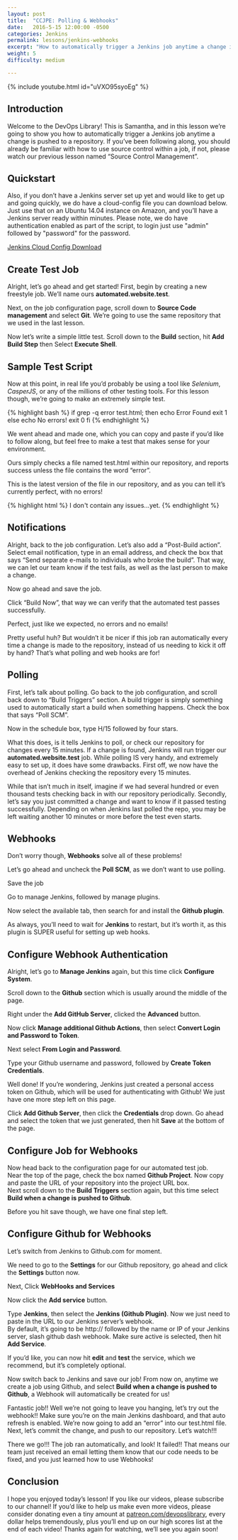 ```yaml
---
layout: post
title:  "CCJPE: Polling & Webhooks"
date:   2016-5-15 12:00:00 -0500
categories: Jenkins
permalink: lessons/jenkins-webhooks
excerpt: "How to automatically trigger a Jenkins job anytime a change is pushed to a repository"
weight: 5
difficulty: medium

---
```

{% include youtube.html id="uVXO95syoEg" %}

Introduction
------------
Welcome to the DevOps Library!  This is Samantha, and in this lesson we’re going to show you how to automatically trigger a Jenkins job anytime a change is pushed to a repository.  If you’ve been following along, you should already be familiar with how to use source control within a job, if not, please watch our previous lesson named “Source Control Management”.  

Quickstart
----------
Also, if you don’t have a Jenkins server set up yet and would like to get up and going quickly, we do have a cloud-config file you can download below.  
Just use that on an Ubuntu 14.04 instance on Amazon, and you’ll have a Jenkins server ready within minutes.  Please note, we do have authentication enabled as part of the script, to login just use "admin" followed by "password" for the password.

[Jenkins Cloud Config Download](http://www.devopslibrary.com/jenkinscloud.txt)

Create Test Job
---------------
Alright, let’s go ahead and get started!  First, begin by creating a new freestyle job.  We’ll name ours **automated.website.test**.  

Next, on the job configuration page, scroll down to **Source Code management** and select **Git**.  We’re going to use the same repository that we used in the last lesson.

Now let’s write a simple little test.  Scroll down to the **Build** section, hit **Add Build Step** then Select **Execute Shell**.

Sample Test Script
------------------
Now at this point, in real life you’d probably be using a tool like *Selenium*, *CasperJS*, or any of the millions of other testing tools.  For this lesson though, we’re going to make an extremely simple test.  

{% highlight bash %}
if grep -q error test.html; then
    echo Error Found
    exit 1
else
    echo No errors!
    exit 0
fi
{% endhighlight %}

We went ahead and made one, which you can copy and paste if you’d like to follow along, but feel free to make a test that makes sense for your environment.

Ours simply checks a file named test.html within our repository, and reports success unless the file contains the word “error”.  

This is the latest version of the file in our repository, and as you can tell it’s currently perfect, with no errors!

{% highlight html %}
<sample>I don't contain any issues...yet.</sample>
{% endhighlight %}

Notifications
-------------
Alright, back to the job configuration.  Let’s also add a “Post-Build action”.  
Select email notification, type in an email address, and check the box that says “Send separate e-mails to individuals who broke the build”. That way, we can let our team know if the test fails, as well as the last person to make a change.  

Now go ahead and save the job.

Click “Build Now”, that way we can verify that the automated test passes successfully.  

Perfect, just like we expected, no errors and no emails!

Pretty useful huh?  But wouldn’t it be nicer if this job ran automatically every time a change is made to the repository, instead of us needing to kick it off by hand?  That’s what polling and web hooks are for!  

Polling
-------
First, let’s talk about polling.  Go back to the job configuration, and scroll back down to “Build Triggers” section.  A build trigger is simply something used to automatically start a build when something happens.  Check the box that says “Poll SCM”.

Now in the schedule box, type H/15 followed by four stars.

What this does, is it tells Jenkins to poll, or check our repository for changes every 15 minutes.  If a change is found, Jenkins will run trigger our **automated.website.test** job.  While polling IS very handy, and extremely easy to set up, it does have some drawbacks.  First off, we now have the overhead of Jenkins checking the repository every 15 minutes.

While that isn’t much in itself, imagine if we had several hundred or even thousand tests checking back in with our repository periodically.  Secondly, let’s say you just committed a change and want to know if it passed testing successfully.  Depending on when Jenkins last polled the repo, you may be left waiting another 10 minutes or more before the test even starts.

Webhooks
--------
Don’t worry though, **Webhooks** solve all of these problems!  

Let’s go ahead and uncheck the **Poll SCM**, as we don’t want to use polling.  

Save the job

Go to manage Jenkins, followed by manage plugins.

Now select the available tab, then search for and install the **Github plugin**.

As always, you’ll need to wait for **Jenkins** to restart, but it’s worth it, as this plugin is SUPER useful for setting up web hooks.  

Configure Webhook Authentication
--------------------------------
Alright, let’s go to **Manage Jenkins** again, but this time click **Configure System**.

Scroll down to the **Github** section which is usually around the middle of the page.  

Right under the **Add GitHub Server**, clicked the **Advanced** button.

Now click **Manage additional Github Actions**, then select **Convert Login and Password to Token**.  

Next select **From Login and Password**.

Type your Github username and password, followed by **Create Token Credentials**.

Well done!  If you’re wondering, Jenkins just created a personal access token on Github, which will be used for authenticating with Github!
We just have one more step left on this page.  

Click **Add Github Server**, then click the **Credentials** drop down.  Go ahead and select the token that we just generated, then hit **Save** at the bottom of the page.

Configure Job for Webhooks
--------------------------
Now head back to the configuration page for our automated test job.  
Near the top of the page, check the box named **Github Project**.  Now copy and paste the URL of your repository into the project URL box.  
Next scroll down to the **Build Triggers** section again, but this time select **Build when a change is pushed to Github**.

Before you hit save though, we have one final step left.  

Configure Github for Webhooks
-----------------------------
Let’s switch from Jenkins to Github.com for moment.

We need to go to the **Settings** for our Github repository, go ahead and click the **Settings** button now.

Next, Click **WebHooks and Services**

Now click the **Add service** button.

Type **Jenkins**, then select the **Jenkins (Github Plugin)**. Now we just need to paste in the URL to our Jenkins server’s webhook.  
By default, it’s going to be http:// followed by the name or IP of your Jenkins server, slash github dash webhook.  Make sure active is selected, then hit **Add Service**.

If you’d like, you can now hit **edit** and **test** the service, which we recommend, but it’s completely optional.

Now switch back to Jenkins and save our job!  From now on, anytime we create a job using Github, and select **Build when a change is pushed to Github**, a Webhook will automatically be created for us!  

Fantastic job!!  Well we’re not going to leave you hanging, let’s try out the webhook!!  Make sure you’re on the main Jenkins dashboard, and that auto refresh is enabled.  We’re now going to add an “error” into our test.html file.  Next, let’s commit the change, and push to our repository.  Let’s watch!!!

There we go!!! The job ran automatically, and look! It failed!! That means our team just received an email letting them know that our code needs to be fixed, and you just learned how to use Webhooks!

Conclusion
----------
I hope you enjoyed today’s lesson!  If you like our videos, please subscribe to our channel! If you’d like to help us make even more videos, please consider donating even a tiny amount at [patreon.com/devopslibrary](http://patreon.com/devopslibrary/), every dollar helps tremendously, plus you’ll end up on our high scores list at the end of each video!  Thanks again for watching, we’ll see you again soon!
